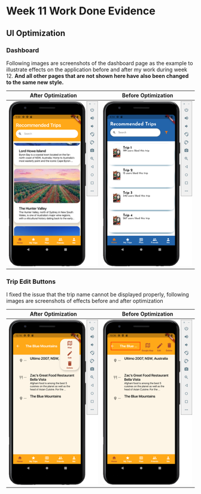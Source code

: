 # **Week 11 Work Done Evidence**

## UI Optimization

### Dashboard

Following images are screenshots of the dashboard page as the example to illustrate effects on the application before and after my work during week 12. **And all other pages that are not shown here have also been changed to the same new style.**

| After Optimization                                           | Before Optimization                                          |
| ------------------------------------------------------------ | ------------------------------------------------------------ |
| ![new_dashboard](https://github.com/RachelYang1999/SOFT3888-Evidence/blob/main/Week12/img/new_dashboard.png) | ![new_dashboard](https://github.com/RachelYang1999/SOFT3888-Evidence/blob/main/Week11/img/new_dashboard.png) |

### Trip Edit Buttons

I fixed the issue that the trip name cannot be displayed properly, following images are screenshots of effects before and after optimization

| After Optimization                                           | Before Optimization                                          |
| ------------------------------------------------------------ | ------------------------------------------------------------ |
| ![new_trip](https://github.com/RachelYang1999/SOFT3888-Evidence/blob/main/Week12/img/new_trip.png) | ![old_edit_trip](https://github.com/RachelYang1999/SOFT3888-Evidence/blob/main/Week12/img/old_edit_trip.png) |

